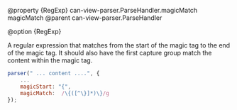 @property {RegExp} can-view-parser.ParseHandler.magicMatch magicMatch
@parent can-view-parser.ParseHandler

@option {RegExp}

A regular expression that matches from the start of the magic tag to the end of the
magic tag.  It should also have the first capture group match the content within the
magic tag.  

```js
parser(" ... content ....", {
	...
	magicStart: "{",
	magicMatch:  /\{([^\}]*)\}/g
});
```
